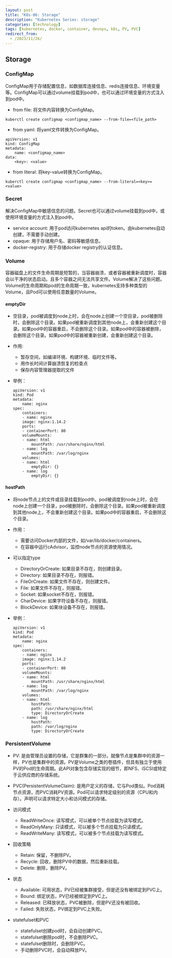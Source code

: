 ```yaml
---
layout: post
title: "K8s-06: Storage"
description: "Kubernetes Series: storage"
categories: [technology]
tags: [kubernetes, docker, container, devops, k8s, PV, PVC]
redirect_from:
  - /2023/11/26/
---
```


## Storage

### ConfigMap

ConfigMap用于存储配置信息，如数据库连接信息、redis连接信息、环境变量等。ConfigMap可以通过volume挂载到pod中，也可以通过环境变量的方式注入到pod中。

- from file: 将文件内容转换为ConfigMap。

```
kuberctl create configmap <configmap_name> --from-file=<file_path>
```
- from yaml: 将yaml文件转换为ConfigMap。

```
apiVersion: v1
kind: ConfigMap
metadata:
    name: <configmap_name>
data:
    <key>: <value>
```

- from literal: 将key-value转换为ConfigMap。

```
kuberctl create configmap <configmap_name> --from-literal=<key>=<value>
```

### Secret

解决ConfigMap中敏感信息的问题。Secret也可以通过volume挂载到pod中，或使用环境变量的方式注入到pod中。

- service account: 用于pod访问kubernetes api的token。由kubernetes自动创建，不需要手动创建。
- opaque: 用于存储用户名、密码等敏感信息。
- docker-registry: 用于存储docker registry的认证信息。

### Volume

容器磁盘上的文件生命周期是短暂的，当容器崩溃，或者容器被重新调度时，容器会以干净的状态启动。且多个容器之间无法共享文件。Volume解决了这些问题。Volume的生命周期和pod的生命周期一致，kubernetes支持多种类型的Volume，且Pod可以使用任意数量的Volume。

#### emptyDir

- 空目录，pod被调度到node上时，会在node上创建一个空目录，pod被删除时，会删除这个目录。如果pod被重新调度到其他node上，会重新创建这个目录。如果pod中的容器重启，不会删除这个目录。如果pod中的容器被删除，会删除这个目录。如果pod中的容器被重新创建，会重新创建这个目录。

- 作用:

    - 暂存空间，如编译环境、构建环境、临时文件等。
    - 用作长时间计算崩溃恢复的检查点
    - 保存内容管理器提取的文件

- 举例：
    ```
    apiVersion: v1
    kind: Pod
    metadata:
        name: nginx
    spec:
        containers:
        - name: nginx
        image: nginx:1.14.2
        ports:
        - containerPort: 80
        volumeMounts:
        - name: html
            mountPath: /usr/share/nginx/html
        - name: log
            mountPath: /var/log/nginx
        volumes:
        - name: html
            emptyDir: {}
        - name: log
            emptyDir: {}
    ```

#### hostPath

- 将node节点上的文件或目录挂载到pod中。pod被调度到node上时，会在node上创建一个目录，pod被删除时，会删除这个目录。如果pod被重新调度到其他node上，不会重新创建这个目录。如果pod中的容器重启，不会删除这个目录。

- 作用：

    - 需要访问Docker内部的文件，如/var/lib/docker/containers。
    - 在容器中运行cAdvisor，监控node节点的资源使用情况。

- 可以指定type

    - DirectoryOrCreate: 如果目录不存在，则创建目录。
    - Directory: 如果目录不存在，则报错。
    - FileOrCreate: 如果文件不存在，则创建文件。
    - File: 如果文件不存在，则报错。
    - Socket: 如果socket不存在，则报错。
    - CharDevice: 如果字符设备不存在，则报错。
    - BlockDevice: 如果块设备不存在，则报错。

- 举例：
    ```
    apiVersion: v1
    kind: Pod
    metadata:
        name: nginx
    spec:
        containers:
        - name: nginx
        image: nginx:1.14.2
        ports:
        - containerPort: 80
        volumeMounts:
        - name: html
            mountPath: /usr/share/nginx/html
        - name: log
            mountPath: /var/log/nginx
        volumes:
        - name: html
            hostPath:
            path: /usr/share/nginx/html
            type: DirectoryOrCreate
        - name: log
            hostPath:
            path: /var/log/nginx
            type: DirectoryOrCreate
    ```

### PersistentVolume

- PV: 是由管理员设置的存储，它是群集的一部分。就像节点是集群中的资源一样，PV也是集群中的资源。PV是Volume之类的卷插件，但具有独立于使用PV的Pod的生命周期。此API对象包含存储实现的细节，即NFS、iSCSI或特定于云供应商的存储系统。

- PVC(PersistentVolumeClaim): 是用户定义的存储，它与Pod类似。Pod消耗节点资源，而PVC消耗PV资源。Pod可以请求特定级别的资源（CPU和内存）。声明可以请求特定大小和访问模式的存储。

- 访问模式

    - ReadWriteOnce: 读写模式，可以被单个节点挂载为读写模式。
    - ReadOnlyMany: 只读模式，可以被多个节点挂载为只读模式。
    - ReadWriteMany: 读写模式，可以被多个节点挂载为读写模式。

- 回收策略

    - Retain: 保留，不删除PV。
    - Recycle: 回收，删除PV中的数据，然后重新挂载。
    - Delete: 删除，删除PV。

- 状态

    - Available: 可用状态，PV已经被集群接受，但是还没有被绑定到PVC上。
    - Bound: 绑定状态，PV已经被绑定到PVC上。
    - Released: 已释放状态，PVC被删除，但是PV还没有被回收。
    - Failed: 失败状态，PV绑定到PVC上失败。

- statefulset和PVC

    - statefulset创建pod时，会自动创建PVC。
    - statefulset删除pod时，不会删除PVC。
    - statefulset删除时，会删除PVC。
    - 手动删除PVC时，会自动释放PV。
